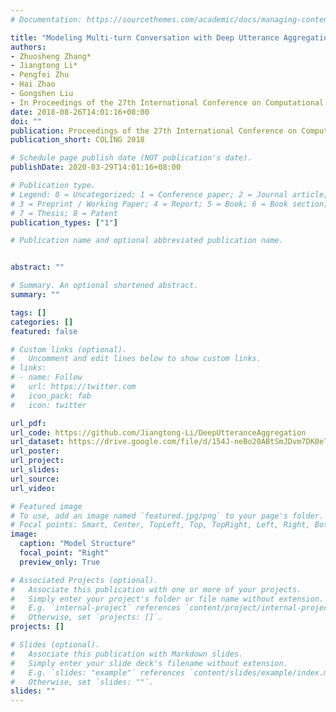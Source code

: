 ```yaml
---
# Documentation: https://sourcethemes.com/academic/docs/managing-content/

title: "Modeling Multi-turn Conversation with Deep Utterance Aggregation"
authors: 
- Zhuosheng Zhang*
- Jiangtong Li*
- Pengfei Zhu
- Hai Zhao
- Gongshen Liu
- In Proceedings of the 27th International Conference on Computational Linguistics (COLING2018)]
date: 2018-08-26T14:01:16+08:00
doi: ""
publication: Proceedings of the 27th International Conference on Computational Linguistics (COLING2018)
publication_short: COLING 2018

# Schedule page publish date (NOT publication's date).
publishDate: 2020-03-29T14:01:16+08:00

# Publication type.
# Legend: 0 = Uncategorized; 1 = Conference paper; 2 = Journal article;
# 3 = Preprint / Working Paper; 4 = Report; 5 = Book; 6 = Book section;
# 7 = Thesis; 8 = Patent
publication_types: ["1"]

# Publication name and optional abbreviated publication name.


abstract: ""

# Summary. An optional shortened abstract.
summary: ""

tags: []
categories: []
featured: false

# Custom links (optional).
#   Uncomment and edit lines below to show custom links.
# links:
# - name: Follow
#   url: https://twitter.com
#   icon_pack: fab
#   icon: twitter

url_pdf: 
url_code: https://github.com/Jiangtong-Li/DeepUtteranceAggregation
url_dataset: https://drive.google.com/file/d/154J-neBo20ABtSmJDvm7DK0eTuieAuvw/view?usp=sharing
url_poster:
url_project:
url_slides:
url_source:
url_video:

# Featured image
# To use, add an image named `featured.jpg/png` to your page's folder. 
# Focal points: Smart, Center, TopLeft, Top, TopRight, Left, Right, BottomLeft, Bottom, BottomRight.
image:
  caption: "Model Structure"
  focal_point: "Right"
  preview_only: True

# Associated Projects (optional).
#   Associate this publication with one or more of your projects.
#   Simply enter your project's folder or file name without extension.
#   E.g. `internal-project` references `content/project/internal-project/index.md`.
#   Otherwise, set `projects: []`.
projects: []

# Slides (optional).
#   Associate this publication with Markdown slides.
#   Simply enter your slide deck's filename without extension.
#   E.g. `slides: "example"` references `content/slides/example/index.md`.
#   Otherwise, set `slides: ""`.
slides: ""
---
```

